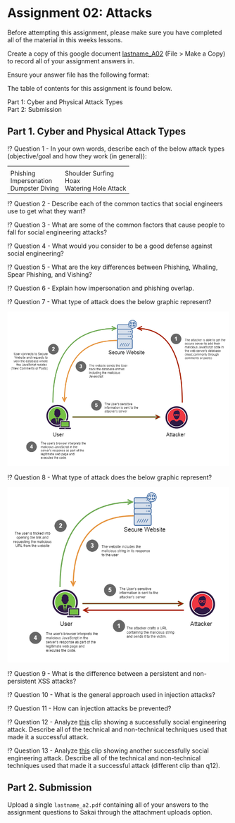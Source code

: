 # Assignment 02: Attacks

Before attempting this assignment, please make sure you have completed all of the material in this weeks lessons.

Create a copy of this google document [lastname_A02](https://docs.google.com/document/d/1HCCFf5WNqMj6MFo7lqXyPScpJrUtqEm644ZUoouPZgE/edit?usp=sharing) (File > Make a Copy) to record all of your assignment answers in.

Ensure your answer file has the following format:

The table of contents for this assignment is found below.

Part 1: Cyber and Physical Attack Types <br>
Part 2: Submission <br>

## Part 1. Cyber and Physical Attack Types

:interrobang: Question 1 - In your own words, describe each of the below attack types (objective/goal and how they work (in general)):


<table border="0">
 <tr>
    <td><b style="font-size:30px"></b></td>
    <td><b style="font-size:30px"></b></td>
 </tr>
 <tr>
    <td>Phishing <br> Impersonation <br> Dumpster Diving </td>
    <td>Shoulder Surfing <br> Hoax <br> Watering Hole Attack </td>
 </tr>
</table>

:interrobang: Question 2 - Describe each of the common tactics that social engineers use to get what they want? <br>

:interrobang: Question 3 - What are some of the common factors that cause people to fall for social engineering attacks? <br>

:interrobang: Question 4 - What would you consider to be a good defense against social engineering?<br>

:interrobang: Question 5 - What are the key differences between Phishing, Whaling, Spear Phishing, and Vishing? <br>

:interrobang: Question 6 - Explain how impersonation and phishing overlap. <br>

:interrobang: Question 7 - What type of attack does the below graphic represent? <br>

<img src="images/fig1.png">

:interrobang: Question 8 - What type of attack does the below graphic represent? <br>

<img src="images/fig2.png">

:interrobang: Question 9 - What is the difference between a persistent and non-persistent XSS attacks? <br>

:interrobang: Question 10 - What is the general approach used in injection attacks? <br>

:interrobang: Question 11 - How can injection attacks be prevented? <br>

:interrobang: Question 12 - Analyze [this](https://www.youtube.com/watch?v=PWVN3Rq4gzw) clip showing a successfully social engineering attack. Describe all of the technical and non-technical techniques used that made it a successful attack. <br>

:interrobang: Question 13 - Analyze [this](https://www.youtube.com/watch?v=xuYoMs6CLEw) clip showing another successfully social engineering attack. Describe all of the technical and non-technical techniques used that made it a successful attack (different clip than q12). <br>

## Part 2. Submission

Upload a single `lastname_a2.pdf` containing all of your answers to the assignment questions to Sakai through the attachment uploads option.
